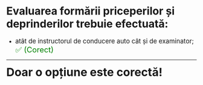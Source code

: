 # Evaluarea formării priceperilor și deprinderilor trebuie efectuată:

- <span style="font-size: larger;">atât de instructorul de conducere auto cât și de examinator; <span style="color: green; font-size: larger;">✅ (Corect)</span></span>

---

<span style="font-size: 30px; font-weight: bold;">**Doar o opțiune este corectă!**</span>
